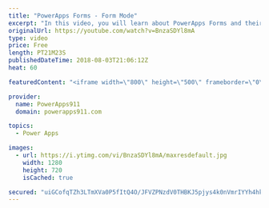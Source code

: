 ```yaml
---
title: "PowerApps Forms - Form Mode"
excerpt: "In this video, you will learn about PowerApps Forms and their Form Modes. This is the second in a series of videos on forms to explore all of the nooks and crannies involved with this key PowerApps control.  Part 1 - PowerApps forms https://www.youtube.com/watch?v=yT4gGVunU0o  Getting started with PowerApps"
originalUrl: https://youtube.com/watch?v=BnzaSDYl8mA
type: video
price: Free
length: PT21M23S
publishedDateTime: 2018-08-03T21:06:12Z
heat: 60

featuredContent: "<iframe width=\"800\" height=\"500\" frameborder=\"0\" src=\"https://www.youtube.com/embed/BnzaSDYl8mA\" allow=\"accelerometer; autoplay; encrypted-media; gyroscope; picture-in-picture\" allowfullscreen></iframe>"

provider:
  name: PowerApps911
  domain: powerapps911.com

topics:
  - Power Apps

images:
  - url: https://i.ytimg.com/vi/BnzaSDYl8mA/maxresdefault.jpg
    width: 1280
    height: 720
    isCached: true

secured: "uiGCofqTZh3LTmXVa0P5fItQ4O/JFVZPNzdV0THBKJ5pjys4k0nVmrIYYh4hkr003iisCoSQcMMVQnyLKQ4bQCvGuMC6vsPcZ6jMLJQAG381u05PUZjC4W6AINm1iQ/gvMdUv5Px1ec7yytYSUl+bFw+YoqT3LPUNSsJ1MMZEbQXaQtzSta/lIxNc8ps0j7gy6tNAkEDvA3HMqa8CbZB3T++At7ScN8LKB0Am1ckntKT6SE8z4T/QHe7WwSx/QVGUQiQk9D3u2p426ksjVIrVsTvOHsZukulMKmpVaiSmXdae7rebdQXTEmzlC4ljvD0okmhBF+o+WTSUdD4UjTAJC9V5TbaHbVThZgWTXyLgP3pB5VgkV0UqlDhkQTJVwYUJPN341RjAWOZZlSvbr8vxLuCqR3aBZwZuJa3DG8OGM5cZ5aohd0JyO5rGMWNtded;0RveLzO46fv2RjyOcP0JjQ=="
---
```


